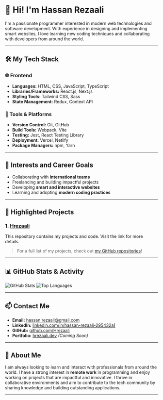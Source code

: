 # 👋 Hi! I'm Hassan Rezaali

I'm a passionate programmer interested in modern web technologies and software development. With experience in designing and implementing smart websites, I love learning new coding techniques and collaborating with developers from around the world.

---

## 🛠️ My Tech Stack

### 🌐 Frontend
- **Languages:** HTML, CSS, JavaScript, TypeScript
- **Libraries/Frameworks:** React.js, Next.js
- **Styling Tools:** Tailwind CSS, Sass
- **State Management:** Redux, Context API

### 🔧 Tools & Platforms
- **Version Control:** Git, GitHub
- **Build Tools:** Webpack, Vite
- **Testing:** Jest, React Testing Library
- **Deployment:** Vercel, Netlify
- **Package Managers:** npm, Yarn

---

## 🎯 Interests and Career Goals
- Collaborating with **international teams**
- Freelancing and building impactful projects
- Developing **smart and interactive websites**
- Learning and adopting **modern coding practices**

---

## 🌟 Highlighted Projects

### 1. [Hrezaali](https://github.com/Hrezaali)
This repository contains my projects and code. Visit the link for more details.

> For a full list of my projects, check out [my GitHub repositories](https://github.com/Hrezaali)!

---

## 📊 GitHub Stats & Activity
![GitHub Stats](https://github-readme-stats.vercel.app/api?username=Hrezaali&show_icons=true&theme=radical)
![Top Languages](https://github-readme-stats.vercel.app/api/top-langs/?username=Hrezaali&layout=compact&theme=radical)

---

## 📫 Contact Me

- **Email:** [hassan.rezaali@gmail.com](mailto:hassan.rezaali@gmail.com)
- **LinkedIn:** [linkedin.com/in/hassan-rezaali-295432a1](https://linkedin.com/in/hassan-rezaali-295432a1)
- **GitHub:** [github.com/Hrezaali](https://github.com/Hrezaali)
- **Portfolio:** [hrezaali.dev](https://hrezaali.dev) *(Coming Soon)*

---

## 🚀 About Me

I am always looking to learn and interact with professionals from around the world. I have a strong interest in **remote work** in programming and enjoy working on projects that are impactful and innovative. I thrive in collaborative environments and aim to contribute to the tech community by sharing knowledge and building outstanding applications.

---

